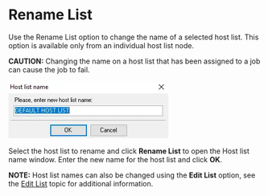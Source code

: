 # Rename List

Use the Rename List option to change the name of a selected host list. This option is available only
from an individual host list node.

**CAUTION:** Changing the name on a host list that has been assigned to a job can cause the job to
fail.

![Host list name window](../../../../../../static/img/product_docs/accessanalyzer/admin/hostmanagement/actions/hostlistname.webp)

Select the host list to rename and click **Rename List** to open the Host list name window. Enter
the new name for the host list and click **OK**.

**NOTE:** Host list names can also be changed using the **Edit List** option, see the
[Edit List](editlist.md) topic for additional information.
